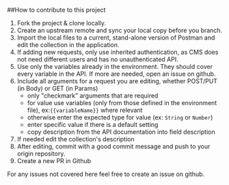 ##How to contribute to this project 

1. Fork the project & clone locally.
2. Create an upstream remote and sync your local copy before you branch.
3. Import the local files to a current, stand-alone version of Postman and edit the collection in the application.
4. If adding new requests, only use inherited authentication, as CMS does not need different users and has no 
unauthenticated API.
5. Use only the variables already in the environment. They should cover every variable in the API. 
If more are needed, open an issue on github.
6. Include all arguments for a request you are editing, whether POST/PUT (in Body) or GET (in Params)
    *  only "checkmark" arguments that are required
    * for value use variables (only from those defined in the environment file), 
    ex:`{{variableName}}` where relevant
    * otherwise enter the expected type for value (ex: `String` or `Number`)
    * enter specific value if there is a default setting
    * copy description from the API documentation into field description
7. If needed edit the collection's description 
8. After editing, commit with a good commit message and push to your origin repository.
9. Create a new PR in Github 

For any issues not covered here feel free to create an issue on github.